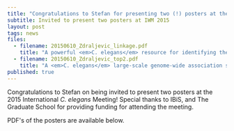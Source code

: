 ```yaml
---
title: "Congratulations to Stefan for presenting two (!) posters at the 2015 International <em>C. elegans</em> Meeting!"
subtitle: Invited to present two posters at IWM 2015
layout: post
tags: news
files: 
  - filename: 20150610_Zdraljevic_linkage.pdf
    title: "A powerful <em>C. elegans</em> resource for identifying the genetic determinants underlying complex traits"
  - filename: 20150610_Zdraljevic_top2.pdf
    title: "A <em>C. elegans</em> large-scale genome-wide association study reveals hundreds of quantitative trait loci underlying responses to biomedically relevant therapeutics."
published: true
---
```




Congratulations to Stefan on being invited to present two posters at the 2015 International <em>C. elegans</em> Meeting! Special thanks to IBiS, and The Graduate School for providing funding for attending the meeting.

PDF's of the posters are available below.
